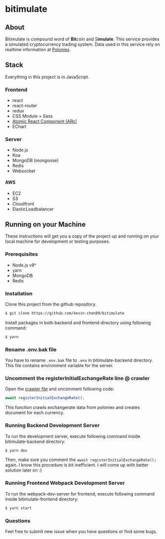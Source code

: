 # bitimulate

## About

Bitimulate is compound word of **Bit**coin and S**imulate**. This service provides a simulated cryptocurrency trading system. Data used in this service rely on realtime information at [Poloniex](https://poloniex.com).

## Stack

Everything in this project is in JavaScript.

### Frontend

- react
- react-router
- redux
- CSS Module + Sass
- [Atomic React Component (ARc)](https://arc.js.org)
- EChart

### Server

- Node.js
- Koa
- MongoDB (mongoose)
- Redis
- Websocket

#### AWS

- EC2
- S3
- Cloudfront
- ElasticLoadbalancer

## Running on your Machine

These instructions will get you a copy of the project up and running on your local machine for development or testing purposes.

### Prerequisites

- Node.js v8^
- yarn
- MongoDB
- Redis

### Installation

Clone this project from the github repository.

```bash
$ git clone https://github.com/kevin-chen89/bitimulate
```

Install packages in both backend and frontend directory using following command:

```bash
$ yarn
```

### Rename .env.bak file

You have to rename `.env.bak` file to `.env` in bitimulate-backend directory. This file contains environment variable for the server.

### Uncomment the registerInitialExchangeRate line @ crawler

Open the [crawler file](https://github.com/kevin-chen89/bitimulate/blob/master/bitimulate-backend/src/crawler/index.js#L15) and uncomment following code:

```javascript
await registerInitialExchangeRate();
```

This function crawls exchangerate data from poloniex and creates document for each currency.

### Running Backend Development Server

To run the development server, execute following command inside bitimulate-backend directory:

```bash
$ yarn dev
```

Then, make sure you comment the `await registerInitialExchangeRate();` again. I know this procedure is bit inefficient. I will come up with better solution later on :)

### Running Frontend Webpack Development Server

To run the webpack-dev-server for frontend, execute following command inside bitimulate-frontend directory:

```bash
$ yarn start
```

### Questions

Feel free to submit new issue when you have questions or find some bugs.
